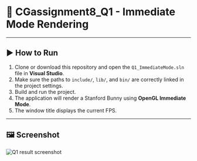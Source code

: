 # 🧪 CGassignment8_Q1 - Immediate Mode Rendering

---

## ▶️ How to Run

1. Clone or download this repository and open the `Q1_ImmediateMode.sln` file in **Visual Studio**.
2. Make sure the paths to `include/`, `lib/`, and `bin/` are correctly linked in the project settings.
3. Build and run the project.
4. The application will render a Stanford Bunny using **OpenGL Immediate Mode**.
5. The window title displays the current FPS.

---

## 🖼️ Screenshot
![Q1 result screenshot](https://github.com/user-attachments/assets/1e65ab58-ba0d-4005-8f38-0b2a73666e4a)


